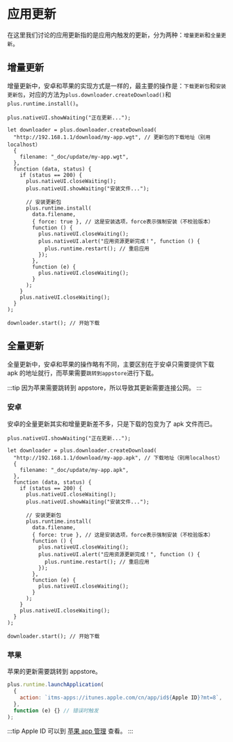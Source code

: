 # 应用更新

在这里我们讨论的应用更新指的是应用内触发的更新，分为两种：`增量更新`和`全量更新`。

## 增量更新

增量更新中，安卓和苹果的实现方式是一样的，最主要的操作是：`下载更新包`和`安装更新包`，对应的方法为`plus.downloader.createDownload()`和`plus.runtime.install()`。

```js{3,14,32}
plus.nativeUI.showWaiting("正在更新...");

let downloader = plus.downloader.createDownload(
  "http://192.168.1.1/download/my-app.wgt", // 更新包的下载地址（别用localhost）
  {
    filename: "_doc/update/my-app.wgt",
  },
  function (data, status) {
    if (status == 200) {
      plus.nativeUI.closeWaiting();
      plus.nativeUI.showWaiting("安装文件...");

      // 安装更新包
      plus.runtime.install(
        data.filename,
        { force: true }, // 这是安装选项，force表示强制安装（不校验版本）
        function () {
          plus.nativeUI.closeWaiting();
          plus.nativeUI.alert("应用资源更新完成！", function () {
            plus.runtime.restart(); // 重启应用
          });
        },
        function (e) {
          plus.nativeUI.closeWaiting();
        }
      );
    }
    plus.nativeUI.closeWaiting();
  }
);

downloader.start(); // 开始下载
```

## 全量更新

全量更新中，安卓和苹果的操作略有不同，主要区别在于安卓只需要提供下载 apk 的地址就行，而苹果需要`跳转到appstore`进行下载。

:::tip
因为苹果需要跳转到 appstore，所以导致其更新需要连接公网。
:::

### 安卓

安卓的全量更新其实和增量更新差不多，只是下载的包变为了 apk 文件而已。

```js{3,14,32}
plus.nativeUI.showWaiting("正在更新...");

let downloader = plus.downloader.createDownload(
  "http://192.168.1.1/download/my-app.apk", // 下载地址（别用localhost）
  {
    filename: "_doc/update/my-app.apk",
  },
  function (data, status) {
    if (status == 200) {
      plus.nativeUI.closeWaiting();
      plus.nativeUI.showWaiting("安装文件...");

      // 安装更新包
      plus.runtime.install(
        data.filename,
        { force: true }, // 这是安装选项，force表示强制安装（不校验版本）
        function () {
          plus.nativeUI.closeWaiting();
          plus.nativeUI.alert("应用资源更新完成！", function () {
            plus.runtime.restart(); // 重启应用
          });
        },
        function (e) {
          plus.nativeUI.closeWaiting();
        }
      );
    }
    plus.nativeUI.closeWaiting();
  }
);

downloader.start(); // 开始下载
```

### 苹果

苹果的更新需要跳转到 appstore。

```js
plus.runtime.launchApplication(
  {
    action: `itms-apps://itunes.apple.com/cn/app/id${Apple ID}?mt=8`,
  },
  function (e) {} // 错误时触发
);
```

:::tip
Apple ID 可以到 [苹果 app 管理](https://appstoreconnect.apple.com/apps) 查看。
:::
